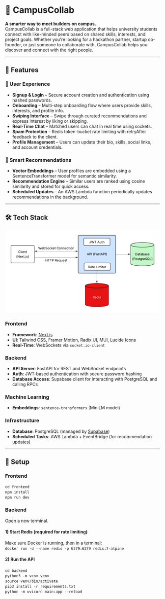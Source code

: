 # 🧠 CampusCollab

**A smarter way to meet builders on campus.**  
CampusCollab is a full-stack web application that helps university students connect with like-minded peers based on shared skills, interests, and project goals. Whether you're looking for a hackathon partner, startup co-founder, or just someone to collaborate with, CampusCollab helps you discover and connect with the right people.

---

## 🚀 Features

### 👤 User Experience
- **Signup & Login** – Secure account creation and authentication using hashed passwords.
- **Onboarding** – Multi-step onboarding flow where users provide skills, interests, and profile info.
- **Swiping Interface** – Swipe through curated recommendations and express interest by liking or skipping.
- **Real-Time Chat** – Matched users can chat in real time using sockets.
- **Spam Protection** – Redis token-bucket rate limiting with retryAfter feedback to the client.
- **Profile Management** – Users can update their bio, skills, social links, and account credentials.

### 🤖 Smart Recommendations
- **Vector Embeddings** – User profiles are embedded using a SentenceTransformer model for semantic similarity.
- **Recommendation Engine** – Similar users are ranked using cosine similarity and stored for quick access.
- **Scheduled Updates** – An AWS Lambda function periodically updates recommendations in the background.

---

## 🛠️ Tech Stack

![System design diagram for CampusCollab](./architecture.png)

### Frontend
- **Framework**: [Next.js](https://nextjs.org/)
- **UI**: Tailwind CSS, Framer Motion, Radix UI, MUI, Lucide Icons
- **Real-Time**: WebSockets via `socket.io-client`

### Backend
- **API Server**: FastAPI for REST and WebSocket endpoints
- **Auth**: JWT-based authentication with secure password hashing
- **Database Access**: Supabase client for interacting with PostgreSQL and calling RPCs

### Machine Learning
- **Embeddings**: `sentence-transformers` (MiniLM model)

### Infrastructure
- **Database**: PostgreSQL (managed by [Supabase](https://supabase.com/))
- **Scheduled Tasks**: AWS Lambda + EventBridge (for recommendation updates)

---

## 🧪 Setup

### Frontend
`cd frontend`\
`npm install`\
`npm run dev`

### Backend
Open a new terminal.

#### 1) Start Redis (required for rate limiting)
Make sure Docker is running, then in a terminal: \
`docker run -d --name redis -p 6379:6379 redis:7-alpine`

#### 2) Run the API

`cd backend`\
`python3 -m venv venv`\
`source venv/bin/activate`\
`pip3 install -r requirements.txt`\
`python -m uvicorn main:app --reload`

